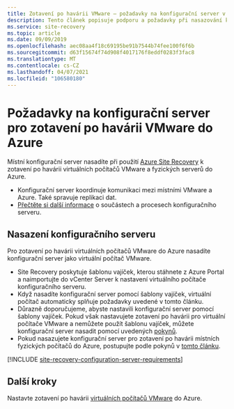 ```yaml
---
title: Zotavení po havárii VMware – požadavky na konfigurační server v Azure Site Recovery
description: Tento článek popisuje podporu a požadavky při nasazování konfiguračního serveru pro zotavení po havárii VMware do Azure pomocí Azure Site Recovery
ms.service: site-recovery
ms.topic: article
ms.date: 09/09/2019
ms.openlocfilehash: aec08aa4f18c69195be91b7544b74fee100f6f6b
ms.sourcegitcommit: d63f15674f74d908f4017176f8eddf0283f3fac8
ms.translationtype: MT
ms.contentlocale: cs-CZ
ms.lasthandoff: 04/07/2021
ms.locfileid: "106580180"
---
```

# <a name="configuration-server-requirements-for-vmware-disaster-recovery-to-azure"></a>Požadavky na konfigurační server pro zotavení po havárii VMware do Azure

Místní konfigurační server nasadíte při použití [Azure Site Recovery](site-recovery-overview.md) k zotavení po havárii virtuálních počítačů VMware a fyzických serverů do Azure.

- Konfigurační server koordinuje komunikaci mezi místními VMware a Azure. Také spravuje replikaci dat.
- [Přečtěte si další informace](vmware-azure-architecture.md) o součástech a procesech konfiguračního serveru.

## <a name="configuration-server-deployment"></a>Nasazení konfiguračního serveru

Pro zotavení po havárii virtuálních počítačů VMware do Azure nasadíte konfigurační server jako virtuální počítač VMware.

- Site Recovery poskytuje šablonu vajíček, kterou stáhnete z Azure Portal a naimportujte do vCenter Server k nastavení virtuálního počítače konfiguračního serveru.
- Když nasadíte konfigurační server pomocí šablony vajíček, virtuální počítač automaticky splňuje požadavky uvedené v tomto článku.
- Důrazně doporučujeme, abyste nastavili konfigurační server pomocí šablony vajíček. Pokud však nastavujete zotavení po havárii pro virtuální počítače VMware a nemůžete použít šablonu vajíček, můžete konfigurační server nasadit pomocí uvedených [pokynů](physical-azure-set-up-source.md).
- Pokud nasazujete konfigurační server pro zotavení po havárii místních fyzických počítačů do Azure, postupujte podle pokynů v [tomto článku](physical-azure-set-up-source.md). 

[!INCLUDE [site-recovery-configuration-server-requirements](../../includes/site-recovery-configuration-and-scaleout-process-server-requirements.md)]

## <a name="next-steps"></a>Další kroky
Nastavte zotavení po havárii [virtuálních počítačů VMware](vmware-azure-tutorial.md) do Azure.
